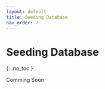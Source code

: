 ```yaml
---
layout: default
title: Seeding Database
nav_order: 7
---
```


# Seeding Database
{: .no_toc }

Comming Soon